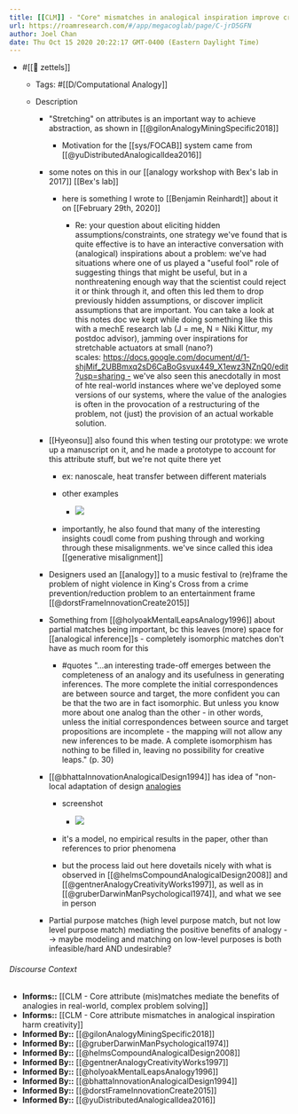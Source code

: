 ```yaml
---
title: [[CLM]] - "Core" mismatches in analogical inspiration improve creativity
url: https://roamresearch.com/#/app/megacoglab/page/C-jrD5GFN
author: Joel Chan
date: Thu Oct 15 2020 20:22:17 GMT-0400 (Eastern Daylight Time)
---
```


- #[[🌲 zettels]]

    - Tags: #[[D/Computational Analogy]]

    - Description

        - "Stretching" on attributes is an important way to achieve abstraction, as shown in [[@gilonAnalogyMiningSpecific2018]]

            - Motivation for the [[sys/FOCAB]] system came from [[@yuDistributedAnalogicalIdea2016]]

        - some notes on this in our [[analogy workshop with Bex's lab in 2017]] [[Bex's lab]]

            - here is something I wrote to [[Benjamin Reinhardt]] about it on [[February 29th, 2020]]

                - Re: your question about eliciting hidden assumptions/constraints, one strategy we've found that is quite effective is to have an interactive conversation with (analogical) inspirations about a problem: we've had situations where one of us played a "useful fool" role of suggesting things that might be useful, but in a nonthreatening enough way that the scientist could reject it or think through it, and often this led them to drop previously hidden assumptions, or discover implicit assumptions that are important. You can take a look at this notes doc we kept while doing something like this with a mechE research lab (J = me, N = Niki Kittur, my postdoc advisor), jamming over inspirations for stretchable actuators at small (nano?) scales: https://docs.google.com/document/d/1-shjMif_2UBBmxq2sD6CaBoGsvux449_X1ewz3NZnQ0/edit?usp=sharing - we've also seen this anecdotally in most of hte real-world instances where we've deployed some versions of our systems, where the value of the analogies is often in the provocation of a restructuring of the problem, not (just) the provision of an actual workable solution.

        - [[Hyeonsu]] also found this when testing our prototype: we wrote up a manuscript on it, and he made a prototype to account for this attribute stuff, but we're not quite there yet

            - ex: nanoscale, heat transfer between different materials

            - other examples

                - ![](https://firebasestorage.googleapis.com/v0/b/firescript-577a2.appspot.com/o/imgs%2Fapp%2Fmegacoglab%2F-1EUVOBBTX.png?alt=media&token=093ae177-772d-4994-aa25-4227d4a93b83)

            - importantly, he also found that many of the interesting insights coudl come from pushing through and working through these misalignments. we've since called this idea [[generative misalignment]]

        - Designers used an [[analogy]] to a music festival to (re)frame the problem of night violence in King's Cross from a crime prevention/reduction problem to an entertainment frame [[@dorstFrameInnovationCreate2015]]

        - Something from [[@holyoakMentalLeapsAnalogy1996]] about partial matches being important, bc this leaves (more) space for [[analogical inference]]s - completely isomorphic matches don't have as much room for this

            - #quotes "…an interesting trade-off emerges between the completeness of an analogy and its usefulness in generating inferences. The more complete the initial correspondences are between source and target, the more confident you can be that the two are in fact isomorphic. But unless you know more about one analog than the other - in other words, unless the initial correspondences between source and target propositions are incomplete - the mapping will not allow any new inferences to be made. A complete isomorphism has nothing to be filled in, leaving no possibility for creative leaps." (p. 30)

        - [[@bhattaInnovationAnalogicalDesign1994]] has idea of "non-local adaptation of design [analogies]([[analogy]])

            - screenshot

                - ![](https://firebasestorage.googleapis.com/v0/b/firescript-577a2.appspot.com/o/imgs%2Fapp%2Fmegacoglab%2FtyEZwk70B2.png?alt=media&token=5de80f42-d11a-4ca0-9e69-2f0deaed6b1a)

            - it's a model, no empirical results in the paper, other than references to prior phenomena

            - but the process laid out here dovetails nicely with what is observed in [[@helmsCompoundAnalogicalDesign2008]] and [[@gentnerAnalogyCreativityWorks1997]], as well as in [[@gruberDarwinManPsychological1974]], and what we see in person

        - Partial purpose matches (high level purpose match, but not low level purpose match) mediating the positive benefits of analogy --> maybe modeling and matching on low-level purposes is both infeasible/hard AND undesirable?

###### Discourse Context

- **Informs::** [[CLM - Core attribute (mis)matches mediate the benefits of analogies in real-world, complex problem solving]]
- **Informs::** [[CLM - Core attribute mismatches in analogical inspiration harm creativity]]
- **Informed By::** [[@gilonAnalogyMiningSpecific2018]]
- **Informed By::** [[@gruberDarwinManPsychological1974]]
- **Informed By::** [[@helmsCompoundAnalogicalDesign2008]]
- **Informed By::** [[@gentnerAnalogyCreativityWorks1997]]
- **Informed By::** [[@holyoakMentalLeapsAnalogy1996]]
- **Informed By::** [[@bhattaInnovationAnalogicalDesign1994]]
- **Informed By::** [[@dorstFrameInnovationCreate2015]]
- **Informed By::** [[@yuDistributedAnalogicalIdea2016]]
